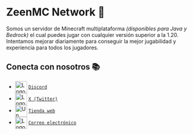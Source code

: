 # ZeenMC Network 🧡

Somos un servidor de Minecraft multiplataforma *(disponibles para Java y Bedrock)* el cual puedes jugar con cualquier versión superior a la 1.20. Intentamos mejorar diariamente para conseguir la mejor jugabilidad y experiencia para todos los jugadores.

## Conecta con nosotros 📚

   - <img src="https://simpleicons.org/icons/discord.svg" alt="Logo de Discord" width="32" align="center">   [`Discord`](https://discord.zeenmc.es)
   - <img src="https://simpleicons.org/icons/x.svg" alt="Logo de X" width="32" align="center">   [`X (Twitter)`](https://x.com/zeenmc_es)
   - <img src="https://www.svgrepo.com/show/80543/shopping-cart-outline.svg" alt="Un carro de compras" width="32" align="center">   [`Tienda web`](https://tienda.zeenmc.es)
   - <img src="https://simpleicons.org/icons/gmail.svg" alt="Logo de Gmail" width="32" align="center">   [`Correo electrónico`](mailto:directiva@zeenmc.es)

